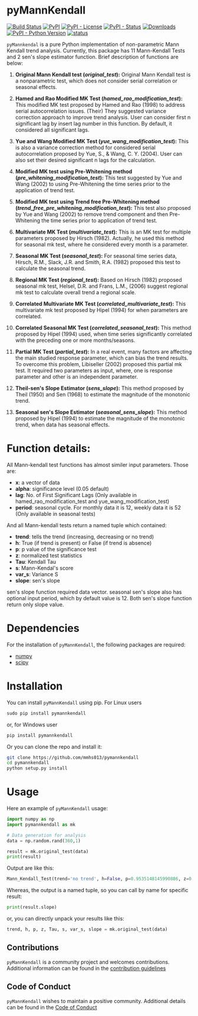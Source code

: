 # pyMannKendall
[![Build Status](https://travis-ci.org/mmhs013/pyMannKendall.svg?branch=master)](https://travis-ci.org/mmhs013/pyMannKendall)
[![PyPI](https://img.shields.io/pypi/v/pymannkendall.svg)](https://pypi.org/project/pymannkendall/)
[![PyPI - License](https://img.shields.io/pypi/l/pymannkendall.svg)](https://pypi.org/project/pymannkendall/)
[![PyPI - Status](https://img.shields.io/pypi/status/pymannkendall.svg)](https://pypi.org/project/pymannkendall/)
[![Downloads](https://pepy.tech/badge/pymannkendall)](https://pepy.tech/project/pymannkendall)
[![PyPI - Python Version](https://img.shields.io/pypi/pyversions/pymannkendall.svg)](https://pypi.org/project/pymannkendall/)
[![status](http://joss.theoj.org/papers/14903dbd55343be89105112e585d262a/status.svg)](http://joss.theoj.org/papers/14903dbd55343be89105112e585d262a)

`pyMannkendal` is a pure Python implementation of non-parametric Mann Kendall trend analysis. Currently, this package has 11 Mann-Kendall Tests and 2 sen's slope estimator function. Brief description of functions are below:

1.	**Original Mann Kendall test (*original_test*):** Original Mann Kendall test is a nonparametric test, which does not consider serial correlation or seasonal effects.

2.	**Hamed and Rao Modified MK Test (*hamed_rao_modification_test*):** This modified MK test proposed by Hamed and Rao (1998) to address serial autocorrelation issues. (Their) They suggested variance correction approach to improve trend analysis. User can consider first n significant lag by insert lag number in this function. By default, it considered all significant lags.

3.	**Yue and Wang Modified MK Test (*yue_wang_modification_test*):** This is also a variance correction method for considered serial autocorrelation proposed by Yue, S., & Wang, C. Y. (2004). User can also set their desired significant n lags for the calculation.

4.	**Modified MK test using Pre-Whitening method (*pre_whitening_modification_test*):** This test suggested by Yue and Wang (2002) to using Pre-Whitening the time series prior to the application of trend test.

5.	**Modified MK test using Trend free Pre-Whitening method (*trend_free_pre_whitening_modification_test*):** This test also proposed by Yue and Wang (2002) to remove trend component and then Pre-Whitening the time series prior to application of trend test.

6.	**Multivariate MK Test (*multivariate_test*):** This is an MK test for multiple parameters proposed by Hirsch (1982). Actually, he used this method for seasonal mk test, where he considered every month is a parameter.

7.	**Seasonal MK Test (*seasonal_test*):** For seasonal time series data, Hirsch, R.M., Slack, J.R. and Smith, R.A. (1982) proposed this test to calculate the seasonal trend.

8.	**Regional MK Test (*regional_test*):** Based on Hirsch (1982) proposed seasonal mk test, Helsel, D.R. and Frans, L.M., (2006) suggest regional mk test to calculate overall trend a regional scale.

9.	**Correlated Multivariate MK Test (*correlated_multivariate_test*):** This multivariate mk test proposed by Hipel (1994) for when parameters are correlated.

10.	**Correlated Seasonal MK Test (*correlated_seasonal_test*):** This method proposed by Hipel (1994) used, when time series significantly correlated with the preceding one or more months/seasons.

11.	**Partial MK Test (*partial_test*):** In a real event, many factors are affecting the main studied response parameter, which can bias the trend results. To overcome this problem, Libiseller (2002) proposed this partial mk test. It required two parameters as input, where, one is response parameter and other is an independent parameter.

12.	**Theil-sen's Slope Estimator (*sens_slope*):** This method proposed by Theil (1950) and Sen (1968) to estimate the magnitude of the monotonic trend.

13.	**Seasonal sen's Slope Estimator (*seasonal_sens_slope*):** This method proposed by Hipel (1994) to estimate the magnitude of the monotonic trend, when data has seasonal effects.

# Function details:

All Mann-kendall test functions has almost similer input parameters. Those are:

- **x**:   a vector of data
- **alpha**: significance level (0.05 default)
- **lag**: No. of First Significant Lags (Only available in hamed_rao_modification_test and yue_wang_modification_test)
- **period**: seasonal cycle. For monthly data it is 12, weekly data it is 52 (Only available in seasonal tests)

And all Mann-kendall tests return a named tuple which contained:

- **trend**: tells the trend (increasing, decreasing or no trend)
- **h**: True (if trend is present) or False (if trend is absence)
- **p**: p value of the significance test
- **z**: normalized test statistics
- **Tau**: Kendall Tau
- **s**: Mann-Kendal's score
- **var_s**: Variance S
- **slope**: sen's slope

sen's slope function required data vector. seasonal sen's slope also has optional input period, which by default value is 12. Both sen's slope function return only slope value.

# Dependencies

For the installation of `pyMannKendall`, the following packages are required:
- [numpy](https://www.numpy.org/)
- [scipy](https://www.scipy.org/)

# Installation

You can install `pyMannKendall` using pip. For Linux users

```python
sudo pip install pymannkendall
```

or, for Windows user

```python
pip install pymannkendall
```

Or you can clone the repo and install it:

```bash
git clone https://github.com/mmhs013/pymannkendall
cd pymannkendall
python setup.py install
```

# Usage

Here an example of `pyMannKendall` usage:
```python
import numpy as np
import pymannkendall as mk

# Data generation for analysis
data = np.random.rand(360,1)

result = mk.original_test(data)
print(result)
```
Output are like this:
```python
Mann_Kendall_Test(trend='no trend', h=False, p=0.9535148145990886, z=0.05829353811789905, Tau=0.002073661405137728, s=134.0, var_s=5205500.0, slope=8.408683160625719e-06)
```
Whereas, the output is a named tuple, so you can call by name for specific result:
```python
print(result.slope)
```
or, you can directly unpack your results like this:
```python
trend, h, p, z, Tau, s, var_s, slope = mk.original_test(data)
```
## Contributions

`pyMannKendall` is a community project and welcomes contributions. Additional information can be found in the [contribution guidelines](https://github.com/mmhs013/pyMannKendall/blob/master/CONTRIBUTING.md)


## Code of Conduct

`pyMannKendall` wishes to maintain a positive community. Additional details can be found in the [Code of Conduct](https://github.com/mmhs013/pyMannKendall/blob/master/CODE_OF_CONDUCT.md)


